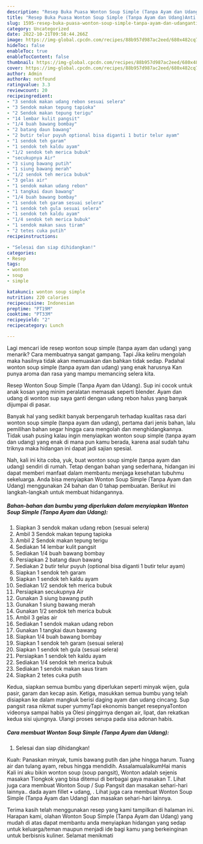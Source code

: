 ```yaml
---
description: "Resep Buka Puasa Wonton Soup Simple (Tanpa Ayam dan Udang)Anti Ribet"
title: "Resep Buka Puasa Wonton Soup Simple (Tanpa Ayam dan Udang)Anti Ribet"
slug: 1595-resep-buka-puasa-wonton-soup-simple-tanpa-ayam-dan-udanganti-ribet
category: Uncategorized
date: 2022-10-21T09:58:44.266Z
image: https://img-global.cpcdn.com/recipes/88b957d987ac2eed/680x482cq70/wonton-soup-simple-tanpa-ayam-dan-udang-foto-resep-utama.jpg
hideToc: false
enableToc: true
enableTocContent: false
thumbnail: https://img-global.cpcdn.com/recipes/88b957d987ac2eed/680x482cq70/wonton-soup-simple-tanpa-ayam-dan-udang-foto-resep-utama.jpg
cover: https://img-global.cpcdn.com/recipes/88b957d987ac2eed/680x482cq70/wonton-soup-simple-tanpa-ayam-dan-udang-foto-resep-utama.jpg
author: Admin
authorAv: notfound
ratingvalue: 3.3
reviewcount: 20
recipeingredient:
- "3 sendok makan udang rebon sesuai selera"
- "3 Sendok makan tepung tapioka"
- "2 Sendok makan tepung terigu"
- "14 lembar kulit pangsit"
- "1/4 buah bawang bombay"
- "2 batang daun bawang"
- "2 butir telur puyuh optional bisa diganti 1 butir telur ayam"
- "1 sendok teh garam"
- "1 sendok teh kaldu ayam"
- "1/2 sendok teh merica bubuk"
- "secukupnya Air"
- "3 siung bawang putih"
- "1 siung bawang merah"
- "1/2 sendok teh merica bubuk"
- "3 gelas air"
- "1 sendok makan udang rebon"
- "1 tangkai daun bawang"
- "1/4 buah bawang bombay"
- "1 sendok teh garam sesuai selera"
- "1 sendok teh gula sesuai selera"
- "1 sendok teh kaldu ayam"
- "1/4 sendok teh merica bubuk"
- "1 sendok makan saus tiram"
- "2 tetes cuka putih"
recipeinstructions:

- "Selesai dan siap dihidangkan!"
categories:
- Resep
tags:
- wonton
- soup
- simple

katakunci: wonton soup simple 
nutrition: 220 calories
recipecuisine: Indonesian
preptime: "PT19M"
cooktime: "PT33M"
recipeyield: "2"
recipecategory: Lunch

---
```



Lagi mencari ide resep wonton soup simple (tanpa ayam dan udang) yang menarik? Cara membuatnya sangat gampang. Tapi Jika keliru mengolah maka hasilnya tidak akan memuaskan dan bahkan tidak sedap. Padahal wonton soup simple (tanpa ayam dan udang) yang enak harusnya Kan punya aroma dan rasa yang mampu memancing selera kita.


Resep Wonton Soup Simple (Tanpa Ayam dan Udang). Sup ini cocok untuk anak kosan yang minim peralatan memasak seperti blender. Ayam dan udang di wonton sup saya ganti dengan udang rebon halus yang banyak dijumpai di pasar.

Banyak hal yang sedikit banyak berpengaruh terhadap kualitas rasa dari wonton soup simple (tanpa ayam dan udang), pertama dari jenis bahan, lalu pemilihan bahan segar hingga cara mengolah dan menghidangkannya. Tidak usah pusing kalau ingin menyiapkan wonton soup simple (tanpa ayam dan udang) yang enak di mana pun kamu berada, karena asal sudah tahu triknya maka hidangan ini dapat jadi sajian spesial.


Nah, kali ini kita coba, yuk, buat wonton soup simple (tanpa ayam dan udang) sendiri di rumah. Tetap dengan bahan yang sederhana, hidangan ini dapat memberi manfaat dalam membantu menjaga kesehatan tubuhmu sekeluarga. Anda bisa menyiapkan Wonton Soup Simple (Tanpa Ayam dan Udang) menggunakan 24 bahan dan 0 tahap pembuatan. Berikut ini langkah-langkah untuk membuat hidangannya.

<!--inarticleads1-->

##### Bahan-bahan dan bumbu yang diperlukan dalam menyiapkan Wonton Soup Simple (Tanpa Ayam dan Udang):

1. Siapkan 3 sendok makan udang rebon (sesuai selera)
1. Ambil 3 Sendok makan tepung tapioka
1. Ambil 2 Sendok makan tepung terigu
1. Sediakan 14 lembar kulit pangsit
1. Sediakan 1/4 buah bawang bombay
1. Persiapkan 2 batang daun bawang
1. Sediakan 2 butir telur puyuh (optional bisa diganti 1 butir telur ayam)
1. Siapkan 1 sendok teh garam
1. Siapkan 1 sendok teh kaldu ayam
1. Sediakan 1/2 sendok teh merica bubuk
1. Persiapkan secukupnya Air
1. Gunakan 3 siung bawang putih
1. Gunakan 1 siung bawang merah
1. Gunakan 1/2 sendok teh merica bubuk
1. Ambil 3 gelas air
1. Sediakan 1 sendok makan udang rebon
1. Gunakan 1 tangkai daun bawang
1. Siapkan 1/4 buah bawang bombay
1. Siapkan 1 sendok teh garam (sesuai selera)
1. Siapkan 1 sendok teh gula (sesuai selera)
1. Persiapkan 1 sendok teh kaldu ayam
1. Sediakan 1/4 sendok teh merica bubuk
1. Sediakan 1 sendok makan saus tiram
1. Siapkan 2 tetes cuka putih


Kedua, siapkan semua bumbu yang diperlukan seperti minyak wijen, gula pasir, garam dan kecap asin. Ketiga, masukkan semua bumbu yang telah disiapkan ke dalam mangkuk berisi daging ayam dan udang cincang. Sup pangsit rasa nikmat super yummyTapi ekonomis banget resepnyaTonton videonya sampai habis ya Olesi pinggirnya dengan air, lipat, dan rekatkan kedua sisi ujungnya. Ulangi proses serupa pada sisa adonan habis. 

<!--inarticleads2-->

##### Cara membuat Wonton Soup Simple (Tanpa Ayam dan Udang):


1. Selesai dan siap dihidangkan!

Kuah: Panaskan minyak, tumis bawang putih dan jahe hingga harum. Tuang air dan tulang ayam, rebus hingga mendidih. AssalamualaikumHai manis ️Kali ini aku bikin wonton soup (soup pangsit), Wonton adalah sejenis masakan Tiongkok yang bisa ditemui di berbagai gaya masakan T. Lihat juga cara membuat Wonton Soup / Sup Pangsit dan masakan sehari-hari lainnya.. dada ayam fillet • udang, . Lihat juga cara membuat Wonton Soup Simple (Tanpa Ayam dan Udang) dan masakan sehari-hari lainnya. 

Terima kasih telah menggunakan resep yang kami tampilkan di halaman ini. Harapan kami, olahan Wonton Soup Simple (Tanpa Ayam dan Udang) yang mudah di atas dapat membantu anda menyiapkan hidangan yang sedap untuk keluarga/teman maupun menjadi ide bagi kamu yang berkeinginan untuk berbisnis kuliner. Selamat menikmati
